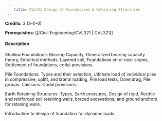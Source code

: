 ```yaml
---
    title: CVL431 Design of Foundations & Retaining Structures
---
```

**Credits:** 3 (3-0-0)



**Prerequisites:** [[/Civil Engineering/CVL321 | CVL321]]

#### Description 
Shallow Foundations: Bearing Capacity, Generalized bearing capacity theory, Empirical methods, Layered soil, Foundations on or near slopes, Settlement of foundations, codal provisions.

Pile Foundations: Types and their selection, Ultimate load of individual piles in compressive, uplift, and lateral loading, Pile load tests, Downdrag, Pile groups. Caissons. Codal provisions.

Earth Retaining Structures: Types, Earth pressures, Design of rigid, flexible and reinforced soil retaining walls, braced excavations, and ground anchors for retaning walls.

Introduction to design of foundation for dynamic loads.